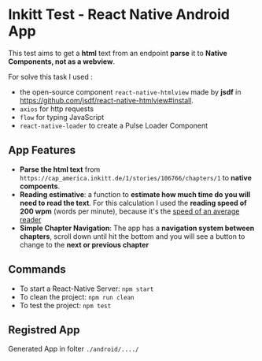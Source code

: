 # Inkitt Test - React Native Android App

This test aims to get a **html** text from an endpoint **parse** it to **Native Components, not as a webview**.

For solve this task I used :

- the open-source component `react-native-htmlview` made by **jsdf** in https://github.com/jsdf/react-native-htmlview#install.
- `axios` for http requests
- `flow` for typing JavaScript
- `react-native-loader` to create a Pulse Loader Component

## App Features

- **Parse the html text** from `https://cap_america.inkitt.de/1/stories/106766/chapters/1` to **native compoents**.
- **Reading estimative**: a function to **estimate how much time do you will need to read the text**. For this calculation I used the **reading speed of 200 wpm** (words per minute), because it's the [speed of an average reader](http://www.readingsoft.com/)
- **Simple Chapter Navigation**: The app has a **navigation system between chapters**, scroll down until hit the bottom and you will see a button to change to the **next or previous chapter**

## Commands

- To start a React-Native Server: `npm start`
- To clean the project: `npm run clean`
- To test the project: `npm test`

## Registred App

Generated App in folter `./android/..../`
